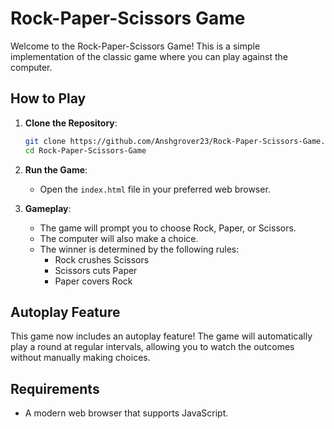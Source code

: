 # Rock-Paper-Scissors Game

Welcome to the Rock-Paper-Scissors Game! This is a simple implementation of the classic game where you can play against the computer.

## How to Play

1. **Clone the Repository**:
    ```bash
    git clone https://github.com/Anshgrover23/Rock-Paper-Scissors-Game.git
    cd Rock-Paper-Scissors-Game
    ```

2. **Run the Game**:
    - Open the `index.html` file in your preferred web browser.

3. **Gameplay**:
    - The game will prompt you to choose Rock, Paper, or Scissors.
    - The computer will also make a choice.
    - The winner is determined by the following rules:
        - Rock crushes Scissors
        - Scissors cuts Paper
        - Paper covers Rock

## Autoplay Feature

This game now includes an autoplay feature! The game will automatically play a round at regular intervals, allowing you to watch the outcomes without manually making choices.

## Requirements

- A modern web browser that supports JavaScript.

